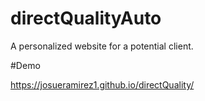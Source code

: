 # directQualityAuto
A personalized website for a potential client.

#Demo

https://josueramirez1.github.io/directQuality/


